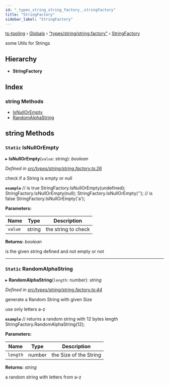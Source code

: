 ```yaml
---
id: "_types_string_string_factory_.stringfactory"
title: "StringFactory"
sidebar_label: "StringFactory"
---
```


[ts-tooling](../index.md) › [Globals](../globals.md) › ["types/string/string.factory"](../modules/_types_string_string_factory_.md) › [StringFactory](_types_string_string_factory_.stringfactory.md)

some Utils for Strings

## Hierarchy

* **StringFactory**

## Index

### string Methods

* [IsNullOrEmpty](_types_string_string_factory_.stringfactory.md#static-isnullorempty)
* [RandomAlphaString](_types_string_string_factory_.stringfactory.md#static-randomalphastring)

## string Methods

### `Static` IsNullOrEmpty

▸ **IsNullOrEmpty**(`value`: string): *boolean*

*Defined in [src/types/string/string.factory.ts:26](https://github.com/nodejayes/ts-tooling/blob/ad92cc8/src/types/string/string.factory.ts#L26)*

check if a String is empty or null

**`example`** 
// is true
StringFactory.IsNullOrEmpty(undefined);
StringFactory.IsNullOrEmpty(null);
StringFactory.IsNullOrEmpty('');
// is false
StringFactory.IsNullOrEmpty('a');

**Parameters:**

Name | Type | Description |
------ | ------ | ------ |
`value` | string | the string to check |

**Returns:** *boolean*

is the given string defined and not empty or not

___

### `Static` RandomAlphaString

▸ **RandomAlphaString**(`length`: number): *string*

*Defined in [src/types/string/string.factory.ts:44](https://github.com/nodejayes/ts-tooling/blob/ad92cc8/src/types/string/string.factory.ts#L44)*

generate a Random String with given Size

use only letters a-z

**`example`** 
// returns a random string with 12 bytes length
StringFactory.RandomAlphaString(12);

**Parameters:**

Name | Type | Description |
------ | ------ | ------ |
`length` | number | the Size of the String |

**Returns:** *string*

a random string with letters from a-z
